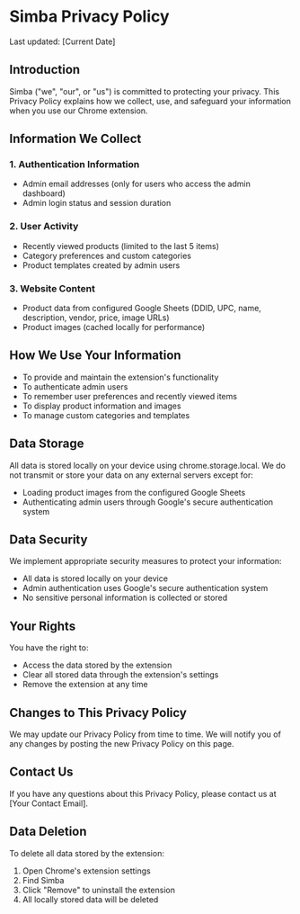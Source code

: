 # Simba Privacy Policy

Last updated: [Current Date]

## Introduction

Simba ("we", "our", or "us") is committed to protecting your privacy. This Privacy Policy explains how we collect, use, and safeguard your information when you use our Chrome extension.

## Information We Collect

### 1. Authentication Information
- Admin email addresses (only for users who access the admin dashboard)
- Admin login status and session duration

### 2. User Activity
- Recently viewed products (limited to the last 5 items)
- Category preferences and custom categories
- Product templates created by admin users

### 3. Website Content
- Product data from configured Google Sheets (DDID, UPC, name, description, vendor, price, image URLs)
- Product images (cached locally for performance)

## How We Use Your Information

- To provide and maintain the extension's functionality
- To authenticate admin users
- To remember user preferences and recently viewed items
- To display product information and images
- To manage custom categories and templates

## Data Storage

All data is stored locally on your device using chrome.storage.local. We do not transmit or store your data on any external servers except for:
- Loading product images from the configured Google Sheets
- Authenticating admin users through Google's secure authentication system

## Data Security

We implement appropriate security measures to protect your information:
- All data is stored locally on your device
- Admin authentication uses Google's secure authentication system
- No sensitive personal information is collected or stored

## Your Rights

You have the right to:
- Access the data stored by the extension
- Clear all stored data through the extension's settings
- Remove the extension at any time

## Changes to This Privacy Policy

We may update our Privacy Policy from time to time. We will notify you of any changes by posting the new Privacy Policy on this page.

## Contact Us

If you have any questions about this Privacy Policy, please contact us at [Your Contact Email].

## Data Deletion

To delete all data stored by the extension:
1. Open Chrome's extension settings
2. Find Simba
3. Click "Remove" to uninstall the extension
4. All locally stored data will be deleted

